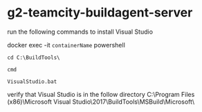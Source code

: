 # g2-teamcity-buildagent-server

run the following commands to install Visual Studio

docker exec -it `containerName` powershell

`cd C:\BuildTools\`

`cmd`

`VisualStudio.bat`
  
 verify that Visual Studio is in the follow directory
 C:\Program Files (x86)\Microsoft Visual Studio\2017\BuildTools\MSBuild\Microsoft\
